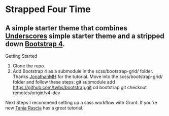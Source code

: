 # Strapped Four Time
## A simple starter theme that combines [Underscores](http://underscores.me/) simple starter theme and a stripped down [Bootstrap 4](https://v4-alpha.getbootstrap.com/).

Getting Started
1. Clone the repo.
2. Add Bootstrap 4 as a submodule in the scss/bootstrap-grid/ folder. Thanks [JonathanMH](https://jonathanmh.com/bootstrap-4-grid-only-and-sass-with-gulp/) for the tutorial. Move into the scss/bootstrap-grid/ folder and follow these steps:
    git submodule add https://github.com/twbs/bootstrap.git
    cd bootstrap
    git checkout remotes/origin/v4-dev

Next Steps
I recommend setting up a sass workflow with Grunt. If you're new [Tania Rascia](https://www.taniarascia.com/getting-started-with-grunt-and-sass/) has a great tutorial.
